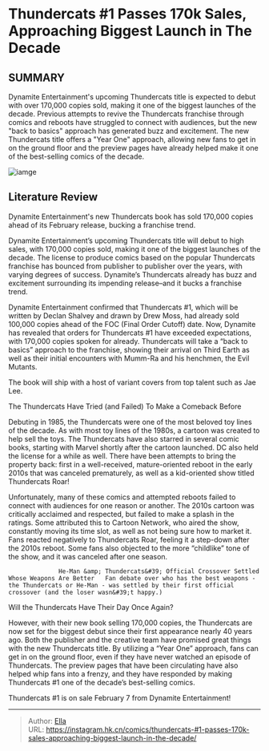# Thundercats #1 Passes 170k Sales, Approaching Biggest Launch in The Decade


## SUMMARY 



  Dynamite Entertainment&#39;s upcoming Thundercats title is expected to debut with over 170,000 copies sold, making it one of the biggest launches of the decade.   Previous attempts to revive the Thundercats franchise through comics and reboots have struggled to connect with audiences, but the new &#34;back to basics&#34; approach has generated buzz and excitement.   The new Thundercats title offers a &#34;Year One&#34; approach, allowing new fans to get in on the ground floor and the preview pages have already helped make it one of the best-selling comics of the decade.  

![iamge](https://static1.srcdn.com/wordpress/wp-content/uploads/2024/01/thundercats-rob-liefeld-variant-cover-art.jpg)

## Literature Review

Dynamite Entertainment&#39;s new Thundercats book has sold 170,000 copies ahead of its February release, bucking a franchise trend.




Dynamite Entertainment’s upcoming Thundercats title will debut to high sales, with 170,000 copies sold, making it one of the biggest launches of the decade. The license to produce comics based on the popular Thundercats franchise has bounced from publisher to publisher over the years, with varying degrees of success. Dynamite’s Thundercats already has buzz and excitement surrounding its impending release–and it bucks a franchise trend.




Dynamite Entertainment confirmed that Thundercats #1, which will be written by Declan Shalvey and drawn by Drew Moss, had already sold 100,000 copies ahead of the FOC (Final Order Cutoff) date. Now, Dynamite has revealed that orders for Thundercats #1 have exceeded expectations, with 170,000 copies spoken for already. Thundercats will take a “back to basics” approach to the franchise, showing their arrival on Third Earth as well as their initial encounters with Mumm-Ra and his henchmen, the Evil Mutants.

         

The book will ship with a host of variant covers from top talent such as Jae Lee.


 The Thundercats Have Tried (and Failed) To Make a Comeback Before 
          




Debuting in 1985, the Thundercats were one of the most beloved toy lines of the decade. As with most toy lines of the 1980s, a cartoon was created to help sell the toys. The Thundercats have also starred in several comic books, starting with Marvel shortly after the cartoon launched. DC also held the license for a while as well. There have been attempts to bring the property back: first in a well-received, mature-oriented reboot in the early 2010s that was canceled prematurely, as well as a kid-oriented show titled Thundercats Roar! 

Unfortunately, many of these comics and attempted reboots failed to connect with audiences for one reason or another. The 2010s cartoon was critically acclaimed and respected, but failed to make a splash in the ratings. Some attributed this to Cartoon Network, who aired the show, constantly moving its time slot, as well as not being sure how to market it. Fans reacted negatively to Thundercats Roar, feeling it a step-down after the 2010s reboot. Some fans also objected to the more “childlike” tone of the show, and it was canceled after one season.




                  He-Man &amp; Thundercats&#39; Official Crossover Settled Whose Weapons Are Better   Fan debate over who has the best weapons - the Thundercats or He-Man - was settled by their first official crossover (and the loser wasn&#39;t happy.)   



 Will the Thundercats Have Their Day Once Again? 
          

However, with their new book selling 170,000 copies, the Thundercats are now set for the biggest debut since their first appearance nearly 40 years ago. Both the publisher and the creative team have promised great things with the new Thundercats title. By utilizing a “Year One” approach, fans can get in on the ground floor, even if they have never watched an episode of Thundercats. The preview pages that have been circulating have also helped whip fans into a frenzy, and they have responded by making Thundercats #1 one of the decade’s best-selling comics.




Thundercats #1 is on sale February 7 from Dynamite Entertainment!



---

> Author: [Ella](https://instagram.hk.cn/)  
> URL: https://instagram.hk.cn/comics/thundercats-#1-passes-170k-sales-approaching-biggest-launch-in-the-decade/  

